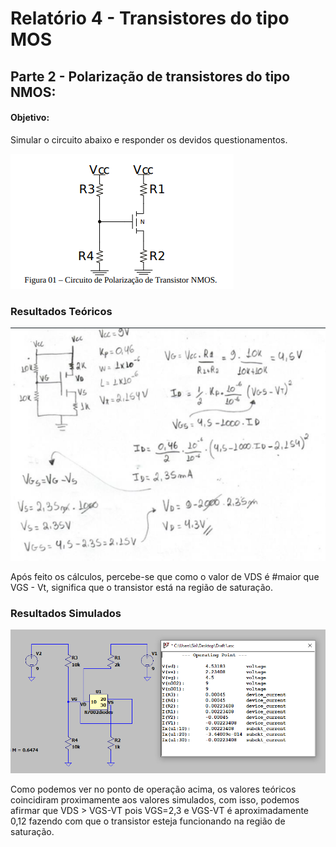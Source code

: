 # Relatório 4 -  Transistores do tipo MOS

## Parte 2 - Polarização de transistores do tipo NMOS:

#### Objetivo:

Simular o circuito abaixo e responder os devidos questionamentos.

![nome](/relatorio_eletronica_1/circf.png)


### Resultados Teóricos


![nome](/relatorio_eletronica_1/contamos.png)

Após feito os cálculos, percebe-se que como o valor de VDS é #maior que VGS - Vt, significa que o transistor está na região de saturação.

### Resultados Simulados


![nome](/relatorio_eletronica_1/capacimos1.png)

Como podemos ver no ponto de operação acima, os valores teóricos coincidiram proximamente aos valores simulados, com isso, podemos afirmar que VDS > VGS-VT pois VGS=2,3 e VGS-VT é aproximadamente 0,12 fazendo com que o transistor esteja funcionando na região de saturação.
